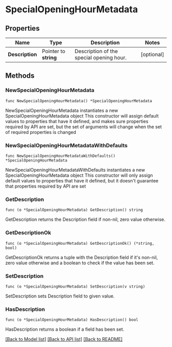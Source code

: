 # SpecialOpeningHourMetadata

## Properties

Name | Type | Description | Notes
------------ | ------------- | ------------- | -------------
**Description** | Pointer to **string** | Description of the special opening hour. | [optional] 

## Methods

### NewSpecialOpeningHourMetadata

`func NewSpecialOpeningHourMetadata() *SpecialOpeningHourMetadata`

NewSpecialOpeningHourMetadata instantiates a new SpecialOpeningHourMetadata object
This constructor will assign default values to properties that have it defined,
and makes sure properties required by API are set, but the set of arguments
will change when the set of required properties is changed

### NewSpecialOpeningHourMetadataWithDefaults

`func NewSpecialOpeningHourMetadataWithDefaults() *SpecialOpeningHourMetadata`

NewSpecialOpeningHourMetadataWithDefaults instantiates a new SpecialOpeningHourMetadata object
This constructor will only assign default values to properties that have it defined,
but it doesn't guarantee that properties required by API are set

### GetDescription

`func (o *SpecialOpeningHourMetadata) GetDescription() string`

GetDescription returns the Description field if non-nil, zero value otherwise.

### GetDescriptionOk

`func (o *SpecialOpeningHourMetadata) GetDescriptionOk() (*string, bool)`

GetDescriptionOk returns a tuple with the Description field if it's non-nil, zero value otherwise
and a boolean to check if the value has been set.

### SetDescription

`func (o *SpecialOpeningHourMetadata) SetDescription(v string)`

SetDescription sets Description field to given value.

### HasDescription

`func (o *SpecialOpeningHourMetadata) HasDescription() bool`

HasDescription returns a boolean if a field has been set.


[[Back to Model list]](../README.md#documentation-for-models) [[Back to API list]](../README.md#documentation-for-api-endpoints) [[Back to README]](../README.md)


